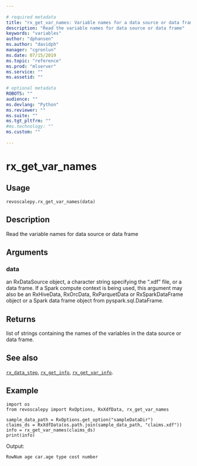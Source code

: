 ```yaml
--- 
 
# required metadata 
title: "rx_get_var_names: Variable names for a data source or data frame (revoscalepy)" 
description: "Read the variable names for data source or data frame" 
keywords: "variables" 
author: "dphansen"
ms.author: "davidph" 
manager: "cgronlun" 
ms.date: 07/15/2019
ms.topic: "reference" 
ms.prod: "mlserver" 
ms.service: "" 
ms.assetid: "" 
 
# optional metadata 
ROBOTS: "" 
audience: "" 
ms.devlang: "Python" 
ms.reviewer: "" 
ms.suite: "" 
ms.tgt_pltfrm: "" 
#ms.technology: "" 
ms.custom: "" 
 
---
```


# rx_get_var_names


 


## Usage



```
revoscalepy.rx_get_var_names(data)
```





## Description

Read the variable names for data source or data frame


## Arguments


### data

an RxDataSource object, a character string specifying the “.xdf” file, or a data frame.
If a Spark compute context is being used, this argument may also be an RxHiveData,
RxOrcData, RxParquetData or RxSparkDataFrame object or a Spark data frame object from pyspark.sql.DataFrame.


## Returns

list of strings containing the names of the variables in the data source or data frame.


## See also

[`rx_data_step`](rx-data-step.md),
[`rx_get_info`](rx-get-info.md),
[`rx_get_var_info`](rx-get-var-info.md).


## Example



```
import os
from revoscalepy import RxOptions, RxXdfData, rx_get_var_names

sample_data_path = RxOptions.get_option("sampleDataDir")
claims_ds = RxXdfData(os.path.join(sample_data_path, "claims.xdf"))
info = rx_get_var_names(claims_ds)
print(info)
```


Output:



```
RowNum age car.age type cost number
```

